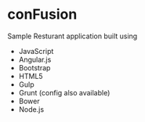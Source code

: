 # conFusion

Sample Resturant application built using 
* JavaScript
* Angular.js
* Bootstrap
* HTML5
* Gulp
* Grunt (config also available)
* Bower
* Node.js
